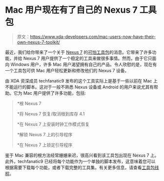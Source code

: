 # Mac 用户现在有了自己的 Nexus 7 工具包

> 原文：<https://www.xda-developers.com/mac-users-now-have-their-own-nexus-7-toolkit/>

最近，我们给你带来了一个关于 [Nexus 7](http://forum.xda-developers.com/forumdisplay.php?f=1673) 的[可怕工具包](http://www.xda-developers.com/android/extremely-awesome-google-nexus-7-all-in-one-toolkit/)的消息。它带来了许多功能，并给 Nexus 7 用户提供了一个稳定的工具来做很多事情。然而，由于它只面向 Windows 用户，许多 Mac 用户渴望拥有自己的产品。令人欣慰的是，现在有一个工具包可供 Mac 用户轻松更新和修改他们的 Nexus 7 设备。

由 XDA 资深成员 techfanatic9 发布的这个工具实际上是基于一些以前在 Mac 上不能运行的脚本。这对于一般不熟悉 Nexus 设备或 Android 的用户来说尤其有帮助。它为 Mac 用户提供了许多功能，包括:

> *根 Nexus 7
> 
> *将 Nexus 7 恢复/取消根到库存 4.1
> 
> *在 Nexus 7 上安装时钟工作模式恢复
> 
> *解锁 Nexus 7 上的引导程序
> 
> *在 Nexus 7 上锁定引导程序

鉴于 Mac 兼容的根方法经常姗姗来迟，很高兴看到该工具包出现在 Nexus 7 上。此外，techfanatic9 已经将每个功能作为一个单独的脚本发布，这意味着您可以根据需要下载每个功能，或者下载完整的工具集。有关更多信息，请查看[工具包线程](http://forum.xda-developers.com/showthread.php?t=1837401)。